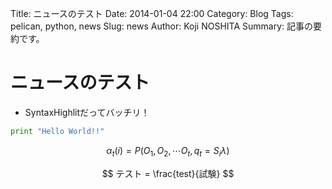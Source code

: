 Title: ニュースのテスト
Date: 2014-01-04 22:00
Category: Blog
Tags: pelican, python, news
Slug: news
Author: Koji NOSHITA
Summary: 記事の要約です。

# ニュースのテスト

- SyntaxHighlitだってバッチリ！

```python
print "Hello World!!"
```

$$ \alpha_t(i) = P(O_1, O_2, \cdots O_t, q_t= S_i \lambda) $$

$$ テスト = \frac{test}{試験} $$